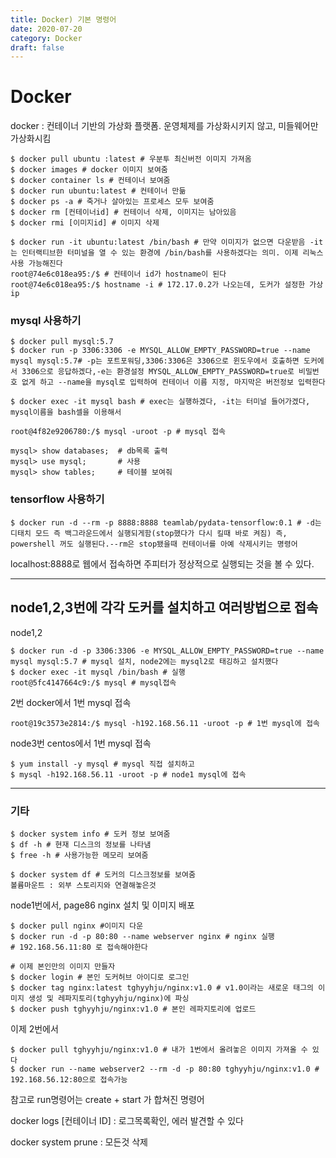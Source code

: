 ```yaml
---
title: Docker) 기본 명령어
date: 2020-07-20
category: Docker
draft: false
---
```


# Docker

docker : 컨테이너 기반의 가상화 플랫폼. 운영체제를 가상화시키지 않고, 미들웨어만 가상화시킴



```shell
$ docker pull ubuntu :latest # 우분투 최신버전 이미지 가져옴
$ docker images # docker 이미지 보여줌
$ docker container ls # 컨테이너 보여줌
$ docker run ubuntu:latest # 컨테이너 만듦
$ docker ps -a # 죽거나 살아있는 프로세스 모두 보여줌
$ docker rm [컨테이너id] # 컨테이너 삭제, 이미지는 남아있음
$ docker rmi [이미지id] # 이미지 삭제

$ docker run -it ubuntu:latest /bin/bash # 만약 이미지가 없으면 다운받음 -it는 인터랙티브한 터미널을 열 수 있는 환경에 /bin/bash를 사용하겠다는 의미. 이제 리눅스 사용 가능해진다
root@74e6c018ea95:/$ # 컨테이너 id가 hostname이 된다
root@74e6c018ea95:/$ hostname -i # 172.17.0.2가 나오는데, 도커가 설정한 가상ip
```



### mysql 사용하기

```shell
$ docker pull mysql:5.7
$ docker run -p 3306:3306 -e MYSQL_ALLOW_EMPTY_PASSWORD=true --name mysql mysql:5.7# -p는 포트포워딩,3306:3306은 3306으로 윈도우에서 호출하면 도커에서 3306으로 응답하겠다,-e는 환경설정 MYSQL_ALLOW_EMPTY_PASSWORD=true로 비밀번호 없게 하고 --name을 mysql로 입력하여 컨테이너 이름 지정, 마지막은 버전정보 입력한다

$ docker exec -it mysql bash # exec는 실행하겠다, -it는 터미널 들어가겠다, mysql이름을 bash셀을 이용해서

root@4f82e9206780:/$ mysql -uroot -p # mysql 접속

mysql> show databases;	# db목록 출력
mysql> use mysql;		# 사용
mysql> show tables; 	# 테이블 보여줘
```



### tensorflow 사용하기

```shell
$ docker run -d --rm -p 8888:8888 teamlab/pydata-tensorflow:0.1 # -d는 디태치 모드 즉 백그라운드에서 실행되게함(stop했다가 다시 킬때 바로 켜짐) 즉, powershell 꺼도 실행된다.--rm은 stop됐을때 컨테이너를 아예 삭제시키는 명령어
```

localhost:8888로 웹에서 접속하면 주피터가 정상적으로 실행되는 것을 볼 수 있다.

---

## node1,2,3번에 각각 도커를 설치하고  여러방법으로 접속

node1,2

```shell
$ docker run -d -p 3306:3306 -e MYSQL_ALLOW_EMPTY_PASSWORD=true --name mysql mysql:5.7 # mysql 설치, node2에는 mysql2로 태깅하고 설치했다
$ docker exec -it mysql /bin/bash # 실행
root@5fc4147664c9:/$ mysql # mysql접속
```

2번 docker에서 1번 mysql 접속 

```shell
root@19c3573e2814:/$ mysql -h192.168.56.11 -uroot -p # 1번 mysql에 접속
```



node3번 centos에서 1번 mysql 접속

```shell
$ yum install -y mysql # mysql 직접 설치하고
$ mysql -h192.168.56.11 -uroot -p # node1 mysql에 접속
```

---



### 기타

```shell
$ docker system info # 도커 정보 보여줌
$ df -h # 현재 디스크의 정보를 나타냄
$ free -h # 사용가능한 메모리 보여줌

$ docker system df # 도커의 디스크정보를 보여줌
볼륨마운트 : 외부 스토리지와 연결해놓은것
```



node1번에서, page86 nginx 설치 및 이미지 배포

```shell
$ docker pull nginx #이미지 다운
$ docker run -d -p 80:80 --name webserver nginx # nginx 실행
# 192.168.56.11:80 로 접속해야한다

# 이제 본인만의 이미지 만들자
$ docker login # 본인 도커허브 아이디로 로그인
$ docker tag nginx:latest tghyyhju/nginx:v1.0 # v1.0이라는 새로운 태그의 이미지 생성 및 레파지토리(tghyyhju/nginx)에 파싱
$ docker push tghyyhju/nginx:v1.0 # 본인 레파지토리에 업로드
```



이제 2번에서

```shell
$ docker pull tghyyhju/nginx:v1.0 # 내가 1번에서 올려놓은 이미지 가져올 수 있다
$ docker run --name webserver2 --rm -d -p 80:80 tghyyhju/nginx:v1.0 # 192.168.56.12:80으로 접속가능
```



참고로 run명령어는 create + start 가 합쳐진 명령어

docker logs [컨테이너 ID] : 로그목록확인, 에러 발견할 수 있다

docker system prune : 모든것 삭제